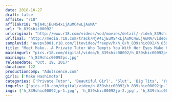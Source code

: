 ```yaml
---
date: 2018-10-27
draft: false
affsite: "r18"
afflinkr18: "NjA4LjEuMS4xLjAuMC4wLjAuMA"
url: "h_839shic00092"
urloriginal: "http://www.r18.com/videos/vod/movies/detail/-/id=h_839shic00092"
urlfinal: "http://media.r18.com/track/NjA4LjEuMS4xLjAuMC4wLjAuMA/videos/vod/movies/detail/-/id=h_839shic00092"
samplevid: "awspv3001.r18.com/litevideo/freepv/h/h_8/h_839shic092/h_839shic092_dmb_w.mp4"
title: "Meet Mako...A Private Tutor Who Tempts You With Her Eyes Mako Hashimoto"
mainimgurl: "pics.r18.com/digital/video/h_839shic00092/h_839shic00092ps.jpg"
mainimgs: "h_839shic00092ps.jpg"
releasedate: "Oct. 19, 2017"
duration: 122
productioncomp: "Adolscence.com"
girls: ['Mako Hashimoto']
categories: ['Private Tutor', 'Beautiful Girl', 'Slut', 'Big Tits', 'Youthful', 'Featured Actress', 'Hi-Def']
imgurls: ['pics.r18.com/digital/video/h_839shic00092/h_839shic00092jp-1.jpg', 'pics.r18.com/digital/video/h_839shic00092/h_839shic00092jp-2.jpg', 'pics.r18.com/digital/video/h_839shic00092/h_839shic00092jp-3.jpg', 'pics.r18.com/digital/video/h_839shic00092/h_839shic00092jp-4.jpg', 'pics.r18.com/digital/video/h_839shic00092/h_839shic00092jp-5.jpg', 'pics.r18.com/digital/video/h_839shic00092/h_839shic00092jp-6.jpg', 'pics.r18.com/digital/video/h_839shic00092/h_839shic00092jp-7.jpg', 'pics.r18.com/digital/video/h_839shic00092/h_839shic00092jp-8.jpg', 'pics.r18.com/digital/video/h_839shic00092/h_839shic00092jp-9.jpg', 'pics.r18.com/digital/video/h_839shic00092/h_839shic00092jp-10.jpg', 'pics.r18.com/digital/video/h_839shic00092/h_839shic00092jp-11.jpg', 'pics.r18.com/digital/video/h_839shic00092/h_839shic00092jp-12.jpg', 'pics.r18.com/digital/video/h_839shic00092/h_839shic00092jp-13.jpg', 'pics.r18.com/digital/video/h_839shic00092/h_839shic00092jp-14.jpg', 'pics.r18.com/digital/video/h_839shic00092/h_839shic00092jp-15.jpg', 'pics.r18.com/digital/video/h_839shic00092/h_839shic00092jp-16.jpg', 'pics.r18.com/digital/video/h_839shic00092/h_839shic00092jp-17.jpg', 'pics.r18.com/digital/video/h_839shic00092/h_839shic00092jp-18.jpg', 'pics.r18.com/digital/video/h_839shic00092/h_839shic00092jp-19.jpg', 'pics.r18.com/digital/video/h_839shic00092/h_839shic00092jp-20.jpg']
imgs: ['h_839shic00092jp-1.jpg', 'h_839shic00092jp-2.jpg', 'h_839shic00092jp-3.jpg', 'h_839shic00092jp-4.jpg', 'h_839shic00092jp-5.jpg', 'h_839shic00092jp-6.jpg', 'h_839shic00092jp-7.jpg', 'h_839shic00092jp-8.jpg', 'h_839shic00092jp-9.jpg', 'h_839shic00092jp-10.jpg', 'h_839shic00092jp-11.jpg', 'h_839shic00092jp-12.jpg', 'h_839shic00092jp-13.jpg', 'h_839shic00092jp-14.jpg', 'h_839shic00092jp-15.jpg', 'h_839shic00092jp-16.jpg', 'h_839shic00092jp-17.jpg', 'h_839shic00092jp-18.jpg', 'h_839shic00092jp-19.jpg', 'h_839shic00092jp-20.jpg']
---
```

